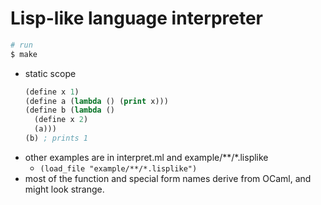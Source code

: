 # Lisp-like language interpreter

```bash
# run
$ make
```

* static scope
  ```lisp
  (define x 1)
  (define a (lambda () (print x)))
  (define b (lambda ()
    (define x 2)
    (a)))
  (b) ; prints 1
  ```
* other examples are in interpret.ml and example/\*\*/\*.lisplike
  * `(load_file "example/**/*.lisplike")`
* most of the function and special form names derive from OCaml, and might look strange.
